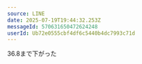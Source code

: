 ```yaml
---
source: LINE
date: 2025-07-19T19:44:32.253Z
messageId: 570631650472624248
userId: Ub72e0555cbf4df6c5440b4dc7993c71d
---
```


36.8まで下がった